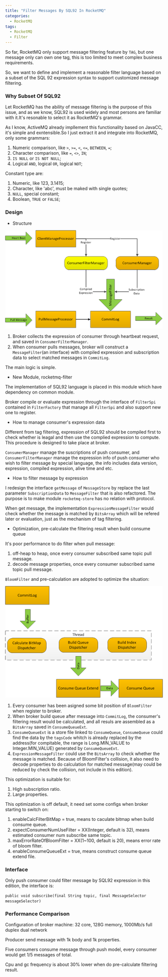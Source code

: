 ```yaml
---
title: "Filter Messages By SQL92 In RocketMQ"
categories:
  - RocketMQ
tags:
  - RocketMQ
  - Filter
---
```



So far, RocketMQ only support message filtering feature by `TAG`, but one message only can own one tag, this is too limited to meet complex business requirements.

So, we want to define and implement a reasonable filter language based on a subset of the SQL 92 expression syntax to support customized message filtering.

### Why Subset Of SQL92

Let RocketMQ has the ability of message filtering is the purpose of this issue, and as we know, SQL92 is used widely and most persons are familiar with it.It's resonable to select it as RocketMQ's grammar.

As I know, ActiveMQ already impllement this functionality based on JavaCC, it's simple and exntensible.So I just extract it and integrate into RocketMQ, only some grammars:

1. Numeric comparison, like `>`, `>=`, `<`, `<=`, `BETWEEN`, `=`;
2. Character comparison, like `=`, `<>`, `IN`;
3. `IS NULL` or `IS NOT NULL`;
4. Logical `AND`, logical `OR`, logical `NOT`;

Constant type are:

1. Numeric, like 123, 3.1415;
2. Character, like 'abc', must be maked with single quotes;
3. `NULL`, special constant;
4. Boolean, `TRUE` or `FALSE`;

### Design
 - Structure

![screenshot](/assets/images/blog/filter_structure_apach.png)


1. Broker collects the expression of consumer through heartbeat request, and saved in `ConsumerFilterManager`.
2. When consumer pulls messages, broker will construct a `MessageFilter`(an interface) with compiled expression and subscription data to select matched messages in `CommitLog`.

The main logic is simple.

 - New Module, rocketmq-filter

The implementation of SQL92 language is placed in this module which have dependency on common module.

Broker compile or evaluate expression through the interface of `FilterSpi` contained in `FilterFactory` that manage all `FilterSpi` and also support new one to register.

 - How to manage consumer's expression data

Different from tag filtering, expression of SQL92 should be compiled first to check whether is leagal and then use the complied expression to compute. This procedure is designed to take place at broker.

`ConsumerManager` manage the suscriptions of push consumer, and `ConsumerFilterManager` manage the expression info of push consumer who wish to filter message by special language, the info includes data version, expression, compiled expression, alive time and etc.

 - How to filter message by expression

I redesign the interface `getMessage` of `MessageStore` by replace the last parameter `SubscriptionData` to `MessageFilter` that is also refactored. The purpose is to make module `rocketmq-store` has no relation with protocol.

When get message, the implementation `ExpressionMessageFilter` would check whether the message is matched by `BitsArray` which will be refered later or evaluation, just as the mechanism of tag filtering.

 - Optimization, pre-calculate the filtering result when build consume queue

It's poor performance to do filter when pull message:

1. off-heap to heap, once every consumer subscribed same topic pull message.
2. decode message properties, once every consumer subscribed same topic pull message.

`BloomFilter` and pre-calculation are adopted to optimize the situation:


![screenshot](/assets/images/blog/filter_build_cq_apache.png)

1. Every consumer has been asigned some bit position of `BloomFilter` when register to broker.
2. When broker build queue after message into `CommitLog`, the consumer's filtering result would be calculated, and all resuls are assembled as a `BitsArray` saved in `ConsumeQueueExt`.
3. `ConsumeQueueExt` is a store file linked to `ConsumeQueue`, `ConsumeQueue` could find the data by the `tagsCode` whitch is already replaced by the address(for compitable, the range is Long.MIN\_VALUE to Integer.MIN\_VALUE) generated by `ConsumeQueueExt`.
4. `ExpressionMessageFilter` could use the `BitsArray` to check whether the message is matched. Because of BloomFilter's collision, it also need to decode properties to do calculation for matched message(may could be reduced by check the collision, not include in this edition).

This optimization is suitable for:

1. High subscription ratio.
2. Large properties.

This optimization is off default, it need set some configs when broker starting to switch on:

1. enableCalcFilterBitMap = true, means to caculate bitmap when build consume queue.
2. expectConsumerNumUseFilter = XX(Integer, default is 32), means estimated consumer num subscribe same topic.
3. maxErrorRateOfBloomFilter = XX(1~100, default is 20), means error rate of bloom filter.
4. enableConsumeQueueExt = true, means construct consume queue extend file.

### Interface

Only push consumer could filter message by SQL92 expression in this edition, the interface is:

`public void subscribe(final String topic, final MessageSelector messageSelector)`

### Performance Comparison

Configuration of broker machine: 32 core, 128G memory, 1000Mb/s full duplex dual network

Producer send message with 1k body and 1k properties.

Five consumers consume message through push model, every consumer would get 1/5 messages of total.

Cpu and gc frequency is about 30% lower when do pre-calculate filtering result.
